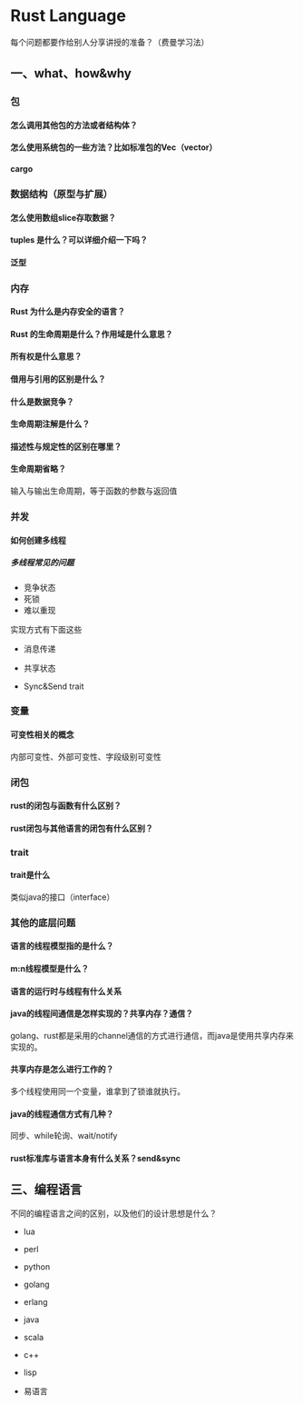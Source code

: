 # Rust Language

每个问题都要作给别人分享讲授的准备？（费曼学习法）

## 一、what、how&why

###   包

#### 怎么调用其他包的方法或者结构体？

#### 怎么使用系统包的一些方法？比如标准包的Vec（vector）

####  cargo

### 数据结构（原型与扩展）  

#### 怎么使用数组slice存取数据？

#### tuples 是什么？可以详细介绍一下吗？

#### 泛型

### 内存

#### Rust 为什么是内存安全的语言？

#### Rust 的生命周期是什么？作用域是什么意思？

#### 所有权是什么意思？

#### 借用与引用的区别是什么？

#### 什么是数据竞争？

#### 生命周期注解是什么？

####  描述性与规定性的区别在哪里？

#### 生命周期省略？

输入与输出生命周期，等于函数的参数与返回值

### 并发

#### 如何创建多线程

##### 多线程常见的问题

* 竞争状态
* 死锁
* 难以重现

实现方式有下面这些

* 消息传递

* 共享状态

* Sync&Send trait

### 变量

#### 可变性相关的概念

内部可变性、外部可变性、字段级别可变性

### 闭包

#### rust的闭包与函数有什么区别？

#### rust闭包与其他语言的闭包有什么区别？

### trait

#### trait是什么

 类似java的接口（interface）



### 其他的底层问题

#### 语言的线程模型指的是什么？

#### m:n线程模型是什么？

#### 语言的运行时与线程有什么关系

#### java的线程间通信是怎样实现的？共享内存？通信？

golang、rust都是采用的channel通信的方式进行通信，而java是使用共享内存来实现的。

#### 共享内存是怎么进行工作的？

多个线程使用同一个变量，谁拿到了锁谁就执行。

#### java的线程通信方式有几种？

同步、while轮询、wait/notify

#### rust标准库与语言本身有什么关系？send&sync




## 三、编程语言

不同的编程语言之间的区别，以及他们的设计思想是什么？

* lua

* perl

* python

* golang

* erlang

* java

* scala

* c++

* lisp

* 易语言

  

  